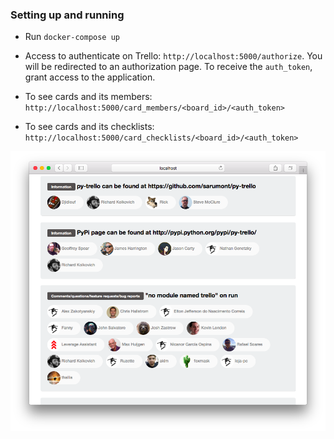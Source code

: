 ### Setting up and running

- Run `docker-compose up`
- Access to authenticate on Trello: ``http://localhost:5000/authorize``.
You will be redirected to an authorization page. To receive the `auth_token`, grant access to the application.

- To see cards and its members: ``http://localhost:5000/card_members/<board_id>/<auth_token>``
- To see cards and its checklists: ``http://localhost:5000/card_checklists/<board_id>/<auth_token>``


![Screenshot](https://raw.githubusercontent.com/glaubermagal/trelloso/master/screenshot.png)